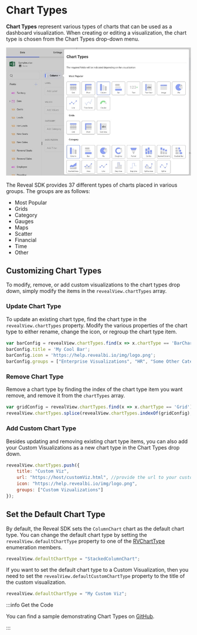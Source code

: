 # Chart Types

**Chart Types** represent various types of charts that can be used as a dashboard visualization. When creating or editing a visualization, the chart type is chosen from the Chart Types drop-down menu.

![](images/chart-types.jpg)

The Reveal SDK provides 37 different types of charts placed in various groups. The groups are as follows:

- Most Popular
- Grids
- Category
- Gauges
- Maps
- Scatter
- Financial
- Time
- Other

## Customizing Chart Types
To modify, remove, or add custom visualizations to the chart types drop down, simply modify the items in the `revealView.chartTypes` array.

### Update Chart Type
To update an existing chart type, find the chart type in the `revealView.chartTypes` property. Modify the various properties of the chart type to either rename, change the icon, or regroup the chart type item.

```js
var barConfig = revealView.chartTypes.find(x => x.chartType == 'BarChart');
barConfig.title = 'My Cool Bar';
barConfig.icon = 'https://help.revealbi.io/img/logo.png';
barConfig.groups = ["Enterprise Visualizations", "HR", "Some Other Category"];
```

### Remove Chart Type
Remove a chart type by finding the index of the chart type item you want remove, and remove it from the `chartTypes` array.

```js
var gridConfig = revealView.chartTypes.find(x => x.chartType == 'Grid');
revealView.chartTypes.splice(revealView.chartTypes.indexOf(gridConfig), 1);
```

### Add Custom Chart Type
Besides updating and removing existing chart type items, you can also add your Custom Visualizations as a new chart type in the Chart Types drop down.

```js
revealView.chartTypes.push({
    title: "Custom Viz",
    url: "https://host/customViz.html", //provide the url to your custom vizualization
    icon: "https://help.revealbi.io/img/logo.png",
    groups: ["Custom Vizualizations"]
});
```

## Set the Default Chart Type
By default, the Reveal SDK sets the `ColumnChart` chart as the default chart type. You can change the default chart type by setting the `revealView.defaultChartType` property to one of the [RVChartType](https://help.revealbi.io/api/javascript/latest/enums/rvcharttype.html) enumeration members.

```js
revealView.defaultChartType = "StackedColumnChart";
```

If you want to set the default chart type to a Custom Visualization, then you need to set the `revealView.defaultCustomChartType` property to the title of the custom visualization.

```js
revealView.defaultChartType = "My Custom Viz";
```

:::info Get the Code

You can find a sample demonstrating Chart Types on [GitHub](https://github.com/RevealBi/sdk-samples-javascript/tree/main/ChartTypes).

:::

